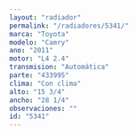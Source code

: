 ```yaml
---
layout: "radiador"
permalink: "/radiadores/5341/"
marca: "Toyota"
modelo: "Camry"
ano: "2011"
motor: "L4 2.4"
transmision: "Automática"
parte: "433995"
clima: "Con clima"
alto: "15 3/4"
ancho: "28 1/4"
observaciones: ""
id: "5341"
---
```



